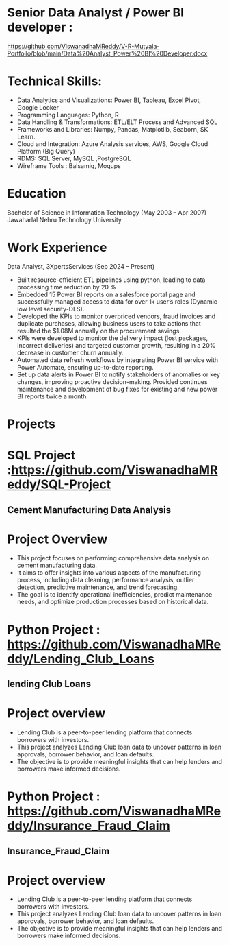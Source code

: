 # Senior Data Analyst / Power BI developer :
https://github.com/ViswanadhaMReddy/V-R-Mutyala-Portfoilo/blob/main/Data%20Analyst_Power%20BI%20Developer.docx
# Technical Skills:
 - Data Analytics and Visualizations: Power BI, Tableau, Excel Pivot, Google Looker
 - Programming Languages: Python, R 
 - Data Handling & Transformations: ETL/ELT Process and Advanced SQL
 - Frameworks and Libraries: Numpy, Pandas, Matplotlib, Seaborn, SK Learn.
 - Cloud and Integration: Azure Analysis services, AWS, Google Cloud Platform (Big Query) 
 - RDMS: SQL Server, MySQL ,PostgreSQL
 - Wireframe Tools : Balsamiq, Moqups

# Education
Bachelor of Science in Information Technology (May 2003 – Apr 2007) Jawaharlal Nehru Technology University    

# Work Experience 
Data Analyst, 3XpertsServices	(Sep 2024 – Present)
- Built resource-efficient ETL pipelines using python, leading to data processing time reduction by 20 %
- Embedded 15 Power BI reports on a salesforce portal page and successfully managed access to data for over 1k user’s roles (Dynamic low level security-DLS).
- Developed the KPIs to monitor overpriced vendors, fraud invoices and duplicate purchases, allowing business users to take actions that resulted the $1.08M annually on the procurement 
  savings.
- KPIs were developed to monitor the delivery impact (lost packages, incorrect deliveries) and targeted customer growth, resulting in a 20% decrease in customer churn annually.
- Automated data refresh workflows by integrating Power BI service with Power Automate, ensuring up-to-date reporting.
- Set up data alerts in Power BI to notify stakeholders of anomalies or key changes, improving proactive decision-making.
  Provided continues maintenance and development of bug fixes for existing and new power BI reports twice a month

# Projects 
# SQL Project :https://github.com/ViswanadhaMReddy/SQL-Project 
  ## Cement Manufacturing Data Analysis
# Project Overview
- This project focuses on performing comprehensive data analysis on cement manufacturing data.
- It aims to offer insights into various aspects of the manufacturing process, including data cleaning, performance analysis, outlier detection, predictive maintenance, and trend 
  forecasting.
- The goal is to identify operational inefficiencies, predict maintenance needs, and optimize production processes based on historical data.

# Python Project : https://github.com/ViswanadhaMReddy/Lending_Club_Loans
 ##  lending Club Loans
# Project overview
- Lending Club is a peer-to-peer lending platform that connects borrowers with investors.
- This project analyzes Lending Club loan data to uncover patterns in loan approvals, borrower behavior, and loan defaults.
- The objective is to provide meaningful insights that can help lenders and borrowers make informed decisions.

# Python Project : https://github.com/ViswanadhaMReddy/Insurance_Fraud_Claim
 ##  Insurance_Fraud_Claim
# Project overview
- Lending Club is a peer-to-peer lending platform that connects borrowers with investors.
- This project analyzes Lending Club loan data to uncover patterns in loan approvals, borrower behavior, and loan defaults.
- The objective is to provide meaningful insights that can help lenders and borrowers make informed decisions.


